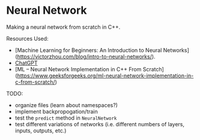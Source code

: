 # Neural Network

Making a neural network from scratch in C++.

Resources Used:

- [Machine Learning for Beginners: An Introduction to Neural Networks]
(https://victorzhou.com/blog/intro-to-neural-networks/).
- [ChatGPT](https://chat.openai.com/chat)
- [ML – Neural Network Implementation in C++ From Scratch]
(https://www.geeksforgeeks.org/ml-neural-network-implementation-in-c-from-scratch/)

TODO:

- organize files (learn about namespaces?)
- implement backpropogation/train
- test the `predict` method in `NeuralNetwork`
- test different variations of networks 
(i.e. different numbers of layers, inputs, outputs, etc.)
